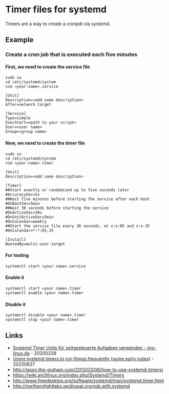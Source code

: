 # Timer files for systemd

Timers are a way to create a cronjob via systemd.

## Example

### Create a cron job that is executed each five minutes

#### First, we need to create the service file

```
sudo su
cd /etc/systemd/system
vim <your-name>.service

[Unit]
Description=<add some description>
After=network.target

[Service]
Type=simple
ExecStart=<path to your script>
User=<user name>
Group=<group name>
```

#### Now, we need to create the timer file

```
sudo su
cd /etc/systemd/system
vim <your-name>.timer

[Unit]
Description=<add some description>

[Timer]
##Start exactly or randomized up to five seconds later
#AccuracySec=5s
##Wait five minutes before starting the service after each boot
#OnBootSec=5min
##Wait 30 seconds before starting the service
#OnActiveSec=30s
#OnUnitActiveSec=5min
#OnCalendar=weekly
##Start the service file every 30 seconds, at x:x:05 and x:x:35
#OnCalendar=*:*:05,35

[Install]
WantedBy=multi-user.target
```

#### For testing

```
systemctl start <your name>.service
```

#### Enable it

```
systemctl start <your name>.timer
systemctl enable <your name>.timer
```

#### Disable it

```
systemctl disable <your name>.timer
systemctl stop <your name>.timer
```

## Links

* [Systemd Timer Units für zeitgesteuerte Aufgaben verwenden - pro-linux.de](https://www.pro-linux.de/artikel/2/1992/systemd-timer-units-f%C3%BCr-zeitgesteuerte-aufgaben-verwenden.html) - 20200228
* [Using systemd timers to run things frequently (some early notes)](https://utcc.utoronto.ca/~cks/space/blog/linux/SystemdFastTimersEarlyNotes) - 20220827
* http://jason.the-graham.com/2013/03/06/how-to-use-systemd-timers/
* https://wiki.archlinux.org/index.php/Systemd/Timers
* http://www.freedesktop.org/software/systemd/man/systemd.timer.html
* http://northernlightlabs.se/drupal.cronjob.with.systemd


